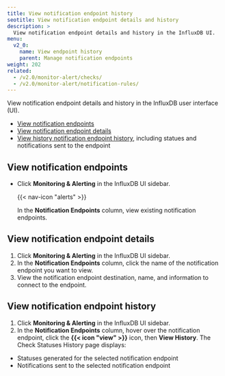 ```yaml
---
title: View notification endpoint history
seotitle: View notification endpoint details and history
description: >
  View notification endpoint details and history in the InfluxDB UI.
menu:
  v2_0:
    name: View endpoint history
    parent: Manage notification endpoints
weight: 202
related:
  - /v2.0/monitor-alert/checks/
  - /v2.0/monitor-alert/notification-rules/
---
```


View notification endpoint details and history in the InfluxDB user interface (UI).

- [View notification endpoints](#view-notification-endpoints)
- [View notification endpoint details](#view-notification-endpoint-details)
- [View history notification endpoint history](#view-notification-endpoint-history), including statues and notifications sent to the endpoint

## View notification endpoints

- Click **Monitoring & Alerting** in the InfluxDB UI sidebar.

    {{< nav-icon "alerts" >}}

    In the **Notification Endpoints** column, view existing notification endpoints.

## View notification endpoint details

1. Click **Monitoring & Alerting** in the InfluxDB UI sidebar.
2. In the **Notification Endpoints** column, click the name of the notification endpoint you want to view.
3. View the notification endpoint destination, name, and information to connect to the endpoint.

## View notification endpoint history

1. Click **Monitoring & Alerting** in the InfluxDB UI sidebar.
2. In the **Notification Endpoints** column, hover over the notification endpoint, click the **{{< icon "view" >}}** icon, then **View History**.
The Check Statuses History page displays:

 - Statuses generated for the selected notification endpoint
 - Notifications sent to the selected notification endpoint

